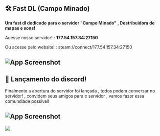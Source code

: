 ## 🛠 Fast DL (Campo Minado)

**Um fast dl dedicado para o servidor "Campo Minado" , Destribuidora de mapas e sons!**

Acesse nosso servidor! : **177.54.157.34:27150**

Ou acesse pelo website! : steam://connect/177.54.157.34:27150

## ![App Screenshot](https://i.ibb.co/0GXT25t/Screenshot-2024-04-20-23-40-22.png)

## 💬 Lançamento do discord!
Finalmente a abertura do servidor foi lançada , todos podem conversar no servidor! , convidem seus amigos para o servidor , vamos fazer essa comundiade possivel!

## ![App Screenshot](https://i.ibb.co/hV4PrQz/Cm-Discord.png)

[![](https://dcbadge.vercel.app/api/server/JWYzdsSa7Q)](https://discord.gg/JWYzdsSa7Q)
